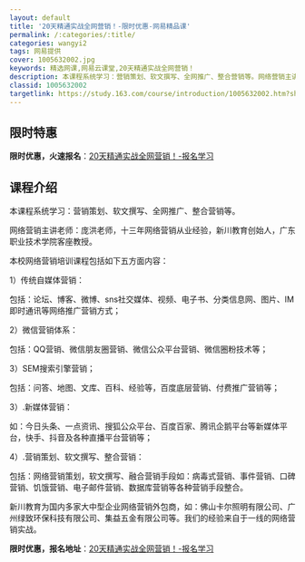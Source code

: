 ```yaml
---
layout: default
title: '20天精通实战全网营销！-限时优惠-网易精品课'
permalink: /:categories/:title/
categories: wangyi2
tags: 网易提供
cover: 1005632002.jpg
keywords: 精选网课,网易云课堂,20天精通实战全网营销！
description: 本课程系统学习：营销策划、软文撰写、全网推广、整合营销等。网络营销主讲老师：庞洪老师，十三年网络营销从业经验，新川教育创
classid: 1005632002
targetlink: https://study.163.com/course/introduction/1005632002.htm?share=1&shareId=1025206652&utm_campaign=share&utm_medium=iphoneShare&utm_source=&utm_u=1025206652
---
```


## 限时特惠

**限时优惠，火速报名**：[20天精通实战全网营销！-报名学习](https://study.163.com/course/introduction/1005632002.htm?share=1&shareId=1025206652&utm_campaign=share&utm_medium=iphoneShare&utm_source=&utm_u=1025206652)

## 课程介绍

本课程系统学习：营销策划、软文撰写、全网推广、整合营销等。



  网络营销主讲老师：庞洪老师，十三年网络营销从业经验，新川教育创始人，广东职业技术学院客座教授。



  本校网络营销培训课程包括如下五方面内容：



  1）传统自媒体营销：

  包括：论坛、博客、微博、sns社交媒体、视频、电子书、分类信息网、图片、IM即时通讯等网络推广营销方式；

  

  2）微信营销体系：

  包括：QQ营销、微信朋友圈营销、微信公众平台营销、微信圈粉技术等；



  3）SEM搜索引擎营销；

   包括：问答、地图、文库、百科、经验等，百度底层营销、付费推广营销等；



  3）.新媒体营销：

  如：今日头条、一点资讯、搜狐公众平台、百度百家、腾讯企鹅平台等新媒体平台，快手、抖音及各种直播平台营销等；



 4）.营销策划、软文撰写、整合营销：

  包括：网络营销策划，软文撰写、融合营销手段如：病毒式营销、事件营销、口碑营销、饥饿营销、电子邮件营销、数据库营销等各种营销手段整合。



  新川教育为国内多家大中型企业网络营销外包商，如：佛山卡尔照明有限公司、广州绿致环保科技有限公司、集益五金有限公司等。我们的经验来自于一线的网络营销实战。

**限时优惠，报名地址**：[20天精通实战全网营销！-报名学习](https://study.163.com/course/introduction/1005632002.htm?share=1&shareId=1025206652&utm_campaign=share&utm_medium=iphoneShare&utm_source=&utm_u=1025206652)

